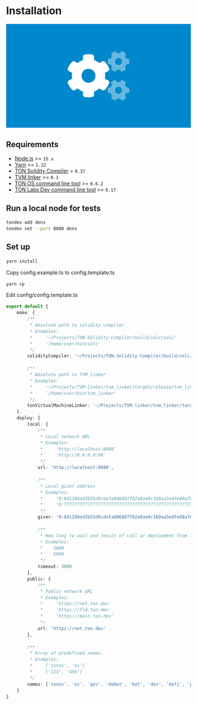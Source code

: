 # Installation
![installation.png](images/covers/installation.png)

## Requirements
* [Node.js](https://nodejs.org) >= `15.x`
* [Yarn](https://classic.yarnpkg.com) >= `1.22`
* [TON Solidity Compiler](https://github.com/tonlabs/TON-Solidity-Compiler) = `0.37`
* [TVM linker](https://github.com/tonlabs/TVM-linker) >= `0.1`
* [TON OS command line tool](https://github.com/tonlabs/tonos-cli) >= `0.6.2`
* [TON Labs Dev command line tool](https://github.com/tonlabs/ton-dev-cli) >= `0.17`

## Run a local node for tests
```sh
tondev add dens
tondev set --port 8080 dens
```

## Set up
```sh
yarn install
```

Copy config.example.ts to config.template.ts
```sh
yarn cp
```

Edit config/config.template.ts
```ts
export default {
    make: {
        /**
         * Absolute path to solidity compiler
         * Examples:
         *     '~/Projects/TON-Solidity-Compiler/build/solc/solc'
         *     '/home/user/bin/solc'
         */
        solidityCompiler: '~/Projects/TON-Solidity-Compiler/build/solc/solc',

        /**
         * Absolute path to TVM linker
         * Examples:
         *     '~/Projects/TVM-linker/tvm_linker/target/release/tvm_linker'
         *     '/home/user/bin/tvm_linker'
         */
        tonVirtualMachineLinker: '~/Projects/TVM-linker/tvm_linker/target/release/tvm_linker',
    },
    deploy: {
        local: {
            /**
             * Local network URL
             * Examples:
             *     'http://localhost:8080'
             *     'http://0.0.0.0:80'
             */
            url: 'http://localhost:8080',

            /**
             * Local giver address
             * Examples:
             *     '0:841288ed3b55d9cdafa806807f02a0ae0c169aa5edfe88a789a6482429756a94'
             *     '0:7777777777777777777777777777777777777777777777777777777777777777'
             */
            giver: '0:841288ed3b55d9cdafa806807f02a0ae0c169aa5edfe88a789a6482429756a94',

            /**
             * How long to wait and result of call or deployment from local node in milliseconds
             * Examples:
             *    3000
             *    5000
             */
            timeout: 3000
        },
        public: {
            /**
             * Public network URL
             * Examples:
             *     'https://net.ton.dev'
             *     'https://fld.ton.dev'
             *     'https://main.ton.dev'
             */
            url: 'https://net.ton.dev'
        },

        /**
         * Array of predefined names.
         * Examples:
         *     ['tonos', 'os']
         *     ['123', '456']
         */
        names: ['tonos', 'os', 'gov', 'debot', 'bot', 'dev', 'defi', 'proxy', 'site']
    }
}
```